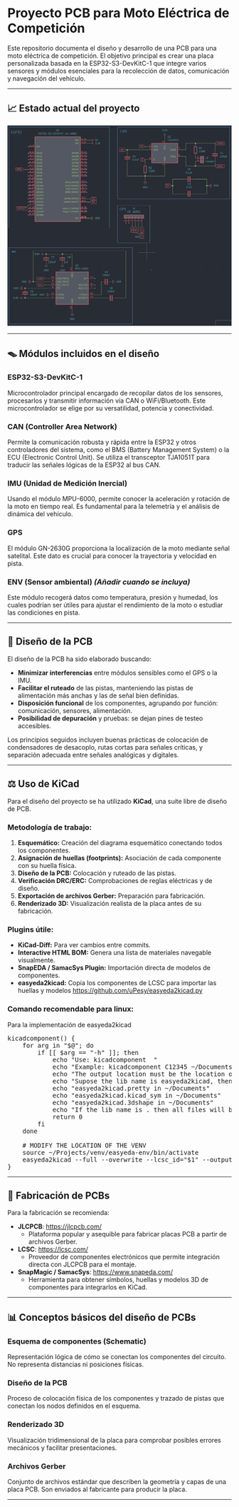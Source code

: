 # Proyecto PCB para Moto Eléctrica de Competición

Este repositorio documenta el diseño y desarrollo de una PCB para una moto eléctrica de competición. El objetivo principal es crear una placa personalizada basada en la ESP32-S3-DevKitC-1 que integre varios sensores y módulos esenciales para la recolección de datos, comunicación y navegación del vehículo.

---

## 📈 Estado actual del proyecto

![schematic](img/image.png)

---

## 🪤 Módulos incluidos en el diseño

### ESP32-S3-DevKitC-1
Microcontrolador principal encargado de recopilar datos de los sensores, procesarlos y transmitir información vía CAN o WiFi/Bluetooth. Este microcontrolador se elige por su versatilidad, potencia y conectividad.

### CAN (Controller Area Network)
Permite la comunicación robusta y rápida entre la ESP32 y otros controladores del sistema, como el BMS (Battery Management System) o la ECU (Electronic Control Unit). Se utiliza el transceptor TJA1051T para traducir las señales lógicas de la ESP32 al bus CAN.

### IMU (Unidad de Medición Inercial)
Usando el módulo MPU-6000, permite conocer la aceleración y rotación de la moto en tiempo real. Es fundamental para la telemetría y el análisis de dinámica del vehículo.

### GPS
El módulo GN-2630G proporciona la localización de la moto mediante señal satelital. Este dato es crucial para conocer la trayectoria y velocidad en pista.

### ENV (Sensor ambiental) *(Añadir cuando se incluya)*
Este módulo recogerá datos como temperatura, presión y humedad, los cuales podrían ser útiles para ajustar el rendimiento de la moto o estudiar las condiciones en pista.

---

## 📝 Diseño de la PCB

El diseño de la PCB ha sido elaborado buscando:
- **Minimizar interferencias** entre módulos sensibles como el GPS o la IMU.
- **Facilitar el ruteado** de las pistas, manteniendo las pistas de alimentación más anchas y las de señal bien definidas.
- **Disposición funcional** de los componentes, agrupando por función: comunicación, sensores, alimentación.
- **Posibilidad de depuración** y pruebas: se dejan pines de testeo accesibles.

Los principios seguidos incluyen buenas prácticas de colocación de condensadores de desacoplo, rutas cortas para señales críticas, y separación adecuada entre señales analógicas y digitales.

---

## ⚖️ Uso de KiCad

Para el diseño del proyecto se ha utilizado **KiCad**, una suite libre de diseño de PCB.

### Metodología de trabajo:
1. **Esquemático:** Creación del diagrama esquemático conectando todos los componentes.
2. **Asignación de huellas (footprints):** Asociación de cada componente con su huella física.
3. **Diseño de la PCB:** Colocación y ruteado de las pistas.
4. **Verificación DRC/ERC:** Comprobaciones de reglas eléctricas y de diseño.
5. **Exportación de archivos Gerber:** Preparación para fabricación.
6. **Renderizado 3D:** Visualización realista de la placa antes de su fabricación.

### Plugins útile:
- **KiCad-Diff:** Para ver cambios entre commits.
- **Interactive HTML BOM:** Genera una lista de materiales navegable visualmente.
- **SnapEDA / SamacSys Plugin:** Importación directa de modelos de componentes.
- **easyeda2kicad:** Copia los componentes de LCSC para importar las huellas y modelos https://github.com/uPesy/easyeda2kicad.py

### Comando recomendable para linux:
Para la implementación de easyeda2kicad
<pre>
kicadcomponent() {
    for arg in "$@"; do
        if [[ $arg == "-h" ]]; then
            echo "Use: kicadcomponent <lcsc_id> <output_location>"
            echo "Example: kicadcomponent C12345 ~/Documents/easyeda2kicad"
            echo "The output location must be the location of the lib and the name of the files"
            echo "Supose the lib name is easyeda2kicad, then the output will be:"
            echo "easyeda2kicad.pretty in ~/Documents"
            echo "easyeda2kicad.kicad_sym in ~/Documents"
            echo "easyeda2kicad.3dshape in ~/Documents"
            echo "If the lib name is . then all files will be hidden"
            return 0
        fi
    done
    
    # MODIFY THE LOCATION OF THE VENV
    source ~/Projects/venv/easyeda-env/bin/activate
    easyeda2kicad --full --overwrite --lcsc_id="$1" --output="$2"
}
</pre>

---

## 🚚 Fabricación de PCBs

Para la fabricación se recomienda:

- **JLCPCB**: https://jlcpcb.com/
  - Plataforma popular y asequible para fabricar placas PCB a partir de archivos Gerber.
- **LCSC**: https://lcsc.com/
  - Proveedor de componentes electrónicos que permite integración directa con JLCPCB para el montaje.
- **SnapMagic / SamacSys**: https://www.snapeda.com/
  - Herramienta para obtener símbolos, huellas y modelos 3D de componentes para integrarlos en KiCad.

---

## 📊 Conceptos básicos del diseño de PCBs

### Esquema de componentes (Schematic)
Representación lógica de cómo se conectan los componentes del circuito. No representa distancias ni posiciones físicas.

### Diseño de la PCB
Proceso de colocación física de los componentes y trazado de pistas que conectan los nodos definidos en el esquema.

### Renderizado 3D
Visualización tridimensional de la placa para comprobar posibles errores mecánicos y facilitar presentaciones.

### Archivos Gerber
Conjunto de archivos estándar que describen la geometría y capas de una placa PCB. Son enviados al fabricante para producir la placa.

---

